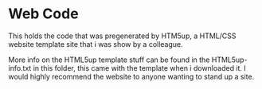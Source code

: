 # Web Code

This holds the code that was pregenerated by HTM5up, a HTML/CSS website template site that i was show by a colleague.

More info on the HTML5up template stuff can be found in the HTML5up-info.txt in this folder, this came with the template when i downloaded it. I would highly recommend the website to anyone wanting to stand up a site. 
